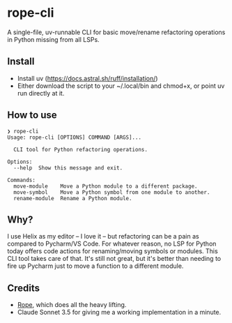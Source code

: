 # rope-cli
A single-file, uv-runnable CLI for basic move/rename refactoring operations in Python missing from all LSPs.

## Install

- Install uv (https://docs.astral.sh/ruff/installation/)
- Either download the script to your ~/.local/bin and chmod+x, or point uv run directly at it.

## How to use

```
❯ rope-cli
Usage: rope-cli [OPTIONS] COMMAND [ARGS]...

  CLI tool for Python refactoring operations.

Options:
  --help  Show this message and exit.

Commands:
  move-module    Move a Python module to a different package.
  move-symbol    Move a Python symbol from one module to another.
  rename-module  Rename a Python module.
```

## Why?

I use Helix as my editor – I love it – but refactoring can be a pain as compared to Pycharm/VS Code. For whatever reason, no LSP for Python today offers code actions for renaming/moving symbols or modules. This CLI tool takes care of that. It's still not great, but it's better than needing to fire up Pycharm just to move a function to a different module.

## Credits

- [Rope](https://github.com/python-rope/pylsp-rope), which does all the heavy lifting.
- Claude Sonnet 3.5 for giving me a working implementation in a minute.
